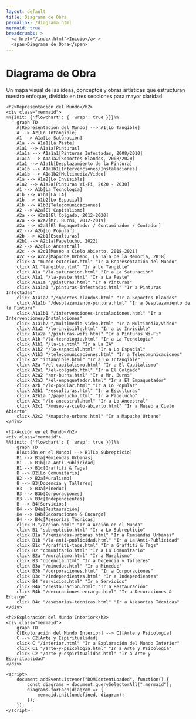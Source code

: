 ```yaml
---
layout: default
title: Diagrama de Obra
permalink: /diagrama.html
mermaid: true
breadcrumbs: >
  <a href="/index.html">Inicio</a> >
  <span>Diagrama de Obra</span>
---
```


<div class="content">
    <h1>Diagrama de Obra</h1>
    <p>Un mapa visual de las ideas, conceptos y obras artísticas que estructuran nuestro enfoque, dividido en tres secciones para mayor claridad.</p>

    <h2>Representación del Mundo</h2>
    <div class="mermaid">
    %%{init: {'flowchart': { 'wrap': true }}}%%
        graph TD
        A[Representación del Mundo] --> A1[Lo Tangible]
        A --> A2[Lo Intangible]
        A1 --> A1a[La Saturación]
        A1a --> A1a1[La Peste]
        A1a1 --> A1a1a[Pinturas]
        A1a1a --> A1a1a1[Pinturas Infectadas, 2008/2010]
        A1a1a --> A1a1a2[Soportes Blandos, 2008/2020]
        A1a1 --> A1a1b[Desplazamiento de la Pintura]
        A1a1b --> A1a1b1[Intervenciones/Instalaciones]
        A1a1b --> A1a1b2[Multimedia/Video]
        A1a --> A1a2[Lo Invisible]
        A1a2 --> A1a2a[Pinturas Wi-Fi, 2020 - 2030]
        A1 --> A1b[La Tecnología]
        A1b --> A1b1[La IA]
        A1b --> A1b2[Lo Espacial]
        A1b --> A1b3[Telecomunicaciones]
        A2 --> A2a[El Capitalismo]
        A2a --> A2a1[El Colgado, 2012-2020]
        A2a --> A2a2[Mr. Burns, 2012-2019]
        A2a --> A2a3[El Empaquetador / Contaminador / Contador]
        A2 --> A2b[Lo Popular]
        A2b --> A2b1[Esculturas]
        A2b1 --> A2b1a[Papelucho, 2022]
        A2 --> A2c[Lo Ancestral]
        A2c --> A2c1[Museo a Cielo Abierto, 2018-2021]
        A2c --> A2c2[Mapuche Urbano, La Tala de la Memoria, 2018]
        click A "mundo-exterior.html" "Ir a Representación del Mundo"
        click A1 "tangible.html" "Ir a Lo Tangible"
        click A1a "/la-saturacion.html" "Ir a La Saturación"
        click A1a1 "/la-peste.html" "Ir a La Peste"
        click A1a1a "/pinturas.html" "Ir a Pinturas"
        click A1a1a1 "/pinturas-infectadas.html" "Ir a Pinturas Infectadas"
        click A1a1a2 "/soportes-blandos.html" "Ir a Soportes Blandos"
        click A1a1b "/desplazamiento-pintura.html" "Ir a Desplazamiento de la Pintura"
        click A1a1b1 "/intervenciones-instalaciones.html" "Ir a Intervenciones/Instalaciones"
        click A1a1b2 "/multimedia-video.html" "Ir a Multimedia/Video"
        click A1a2 "/lo-invisible.html" "Ir a Lo Invisible"
        click A1a2a "/pinturas-wifi.html" "Ir a Pinturas Wi-Fi"
        click A1b "/la-tecnologia.html" "Ir a La Tecnología"
        click A1b1 "/la-ia.html" "Ir a La IA"
        click A1b2 "/lo-espacial.html" "Ir a Lo Espacial"
        click A1b3 "/telecomunicaciones.html" "Ir a Telecomunicaciones"
        click A2 "intangible.html" "Ir a Lo Intangible"
        click A2a "/el-capitalismo.html" "Ir a El Capitalismo"
        click A2a1 "/el-colgado.html" "Ir a El Colgado"
        click A2a2 "/mr-burns.html" "Ir a Mr. Burns"
        click A2a3 "/el-empaquetador.html" "Ir a El Empaquetador"
        click A2b "/lo-popular.html" "Ir a Lo Popular"
        click A2b1 "/esculturas.html" "Ir a Esculturas"
        click A2b1a "/papelucho.html" "Ir a Papelucho"
        click A2c "/lo-ancestral.html" "Ir a Lo Ancestral"
        click A2c1 "/museo-a-cielo-abierto.html" "Ir a Museo a Cielo Abierto"
        click A2c2 "/mapuche-urbano.html" "Ir a Mapuche Urbano"
    </div>

    <h2>Acción en el Mundo</h2>
    <div class="mermaid">
    %%{init: {'flowchart': { 'wrap': true }}}%%
        graph TD
        B[Acción en el Mundo] --> B1[Lo Subrepticio]
        B1 --> B1a[Remiendas Urbanas]
        B1 --> B1b[La Anti-Publicidad]
        B1 --> B1c[Graffiti & Tags]
        B --> B2[Lo Comunitario]
        B2 --> B2a[Muralismo]
        B --> B3[Docencia y Talleres]
        B3 --> B3a[Mineduc]
        B3 --> B3b[Corporaciones]
        B3 --> B3c[Independientes]
        B --> B4[Servicios]
        B4 --> B4a[Restauración]
        B4 --> B4b[Decoraciones & Encargo]
        B4 --> B4c[Asesorías Técnicas]
        click B "/accion.html" "Ir a Acción en el Mundo"
        click B1 "subrepticio.html" "Ir a Lo Subrepticio"
        click B1a "/remiendas-urbanas.html" "Ir a Remiendas Urbanas"
        click B1b "/la-anti-publicidad.html" "Ir a La Anti-Publicidad"
        click B1c "/graffiti-tags.html" "Ir a Graffiti & Tags"
        click B2 "comunitario.html" "Ir a Lo Comunitario"
        click B2a "/muralismo.html" "Ir a Muralismo"
        click B3 "docencia.html" "Ir a Docencia y Talleres"
        click B3a "/mineduc.html" "Ir a Mineduc"
        click B3b "/corporaciones.html" "Ir a Corporaciones"
        click B3c "/independientes.html" "Ir a Independientes"
        click B4 "servicios.html" "Ir a Servicios"
        click B4a "/restauracion.html" "Ir a Restauración"
        click B4b "/decoraciones-encargo.html" "Ir a Decoraciones & Encargo"
        click B4c "/asesorias-tecnicas.html" "Ir a Asesorías Técnicas"
    </div>

    <h2>Exploración del Mundo Interior</h2>
    <div class="mermaid">
        graph TD
        C[Exploración del Mundo Interior] --> C1[Arte y Psicología]
        C --> C2[Arte y Espiritualidad]
        click C "/interior.html" "Ir a Exploración del Mundo Interior"
        click C1 "/arte-y-psicologia.html" "Ir a Arte y Psicología"
        click C2 "/arte-y-espiritualidad.html" "Ir a Arte y Espiritualidad"
    </div>

    <script>
        document.addEventListener("DOMContentLoaded", function() {
            const diagrams = document.querySelectorAll(".mermaid");
            diagrams.forEach(diagram => {
                mermaid.init(undefined, diagram);
            });
        });
    </script>
</div>

